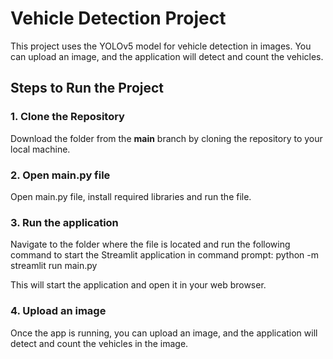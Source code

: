 # Vehicle Detection Project

This project uses the YOLOv5 model for vehicle detection in images. You can upload an image, and the application will detect and count the vehicles.

## Steps to Run the Project

### 1. Clone the Repository

Download the folder from the **main** branch by cloning the repository to your local machine.

### 2. Open main.py file

Open main.py file, install required libraries and run the file.

### 3. Run the application

Navigate to the folder where the file is located and run the following command to start the Streamlit application in command prompt:
python -m streamlit run main.py

This will start the application and open it in your web browser.

### 4. Upload an image
Once the app is running, you can upload an image, and the application will detect and count the vehicles in the image.

